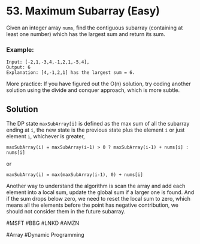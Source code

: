 # 53. Maximum Subarray (Easy)

Given an integer array `nums`, find the contiguous subarray (containing at least one number) which has the largest sum and return its sum.

### Example:
```
Input: [-2,1,-3,4,-1,2,1,-5,4],
Output: 6
Explanation: [4,-1,2,1] has the largest sum = 6.
```

More practice:
If you have figured out the O(n) solution, try coding another solution using the divide and conquer approach, which is more subtle.

## Solution
The DP state `maxSubArray[i]` is defined as the max sum of all the subarray ending at `i`, the new state is the previous state plus the element `i` or just element `i`, whichever is greater,
```
maxSubArray(i) = maxSubArray(i-1) > 0 ? maxSubArray(i-1) + nums[i] : nums[i]
```
or
```
maxSubArray(i) = max(maxSubArray(i-1), 0) + nums[i]
```

Another way to understand the algorithm is scan the array and add each element into a local sum, update the global sum if a larger one is found. And if the sum drops below zero, we need to reset the local sum to zero, which means all the elements before the point has negative contribution, we should not consider them in the future subarray. 

#MSFT #BBG #LNKD #AMZN

#Array #Dynamic Programming
